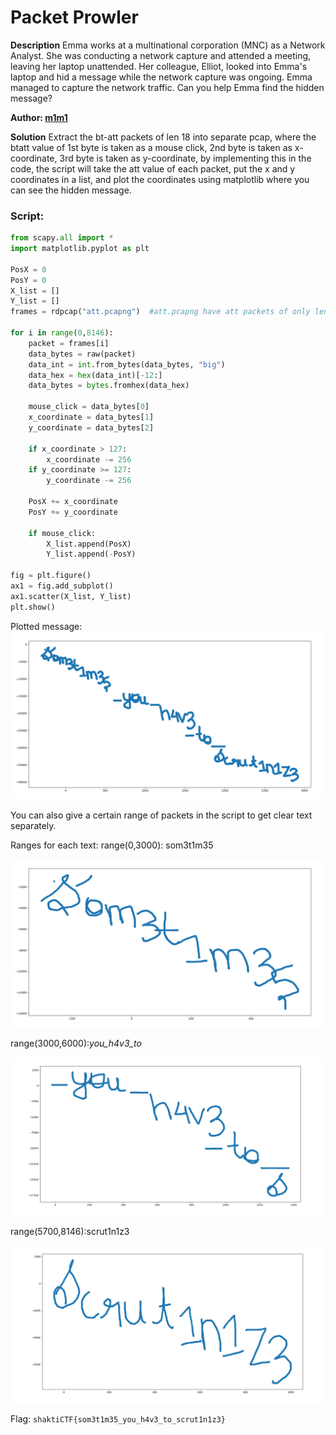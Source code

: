 # Packet Prowler

**Description**
Emma works at a multinational corporation (MNC) as a Network Analyst. She was conducting a network capture and attended a meeting, leaving her laptop unattended. Her colleague, Elliot, looked into Emma's laptop and hid a message while the network capture was ongoing. Emma managed to capture the network traffic. Can you help Emma find the hidden message?

**Author: [__m1m1__](https://twitter.com/__m1m1__1)**

**Solution**
Extract the bt-att packets of len 18 into separate pcap, 
where the btatt value of 
1st byte is taken as a mouse click, 
2nd byte is taken as x-coordinate, 
3rd byte is taken as y-coordinate,
by implementing this in the code, the script will take the att value of each packet, put the x and y coordinates in a list, and plot the coordinates using matplotlib where you can see the hidden message.


### Script:
```py
from scapy.all import *
import matplotlib.pyplot as plt

PosX = 0
PosY = 0
X_list = []
Y_list = []
frames = rdpcap("att.pcapng")  #att.pcapng have att packets of only len 18

for i in range(0,8146):
    packet = frames[i]
    data_bytes = raw(packet)
    data_int = int.from_bytes(data_bytes, "big")
    data_hex = hex(data_int)[-12:]
    data_bytes = bytes.fromhex(data_hex)

    mouse_click = data_bytes[0]
    x_coordinate = data_bytes[1]
    y_coordinate = data_bytes[2]

    if x_coordinate > 127:
        x_coordinate -= 256          
    if y_coordinate >= 127:
        y_coordinate -= 256

    PosX += x_coordinate
    PosY += y_coordinate
    
    if mouse_click:
        X_list.append(PosX)
        Y_list.append(-PosY)

fig = plt.figure()
ax1 = fig.add_subplot()
ax1.scatter(X_list, Y_list)
plt.show()
```

Plotted message:
![image](images/flag.png)

You can also give a certain range of packets in the script to get clear text separately.

Ranges for each text:
range(0,3000): som3t1m35

![image](images/image1.png)

range(3000,6000):_you_h4v3_to_

![image](images/image2.png)

range(5700,8146):scrut1n1z3

![image](images/image3.png)

Flag: `shaktiCTF{som3t1m35_you_h4v3_to_scrut1n1z3}`